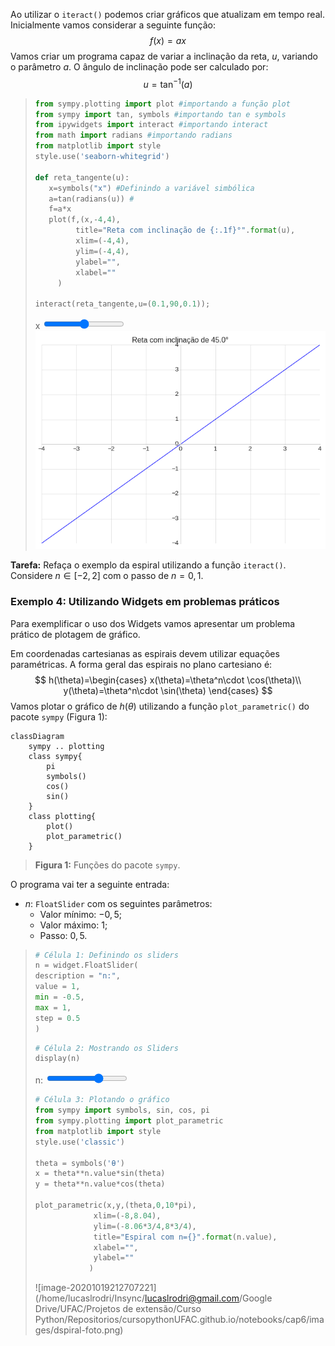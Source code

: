 Ao utilizar o `iteract()` podemos criar gráficos que atualizam em tempo real. Inicialmente vamos considerar a seguinte função:
$$
f(x)=ax
$$
Vamos criar um programa capaz de variar a inclinação da reta, $u$, variando o parâmetro $a$. O ângulo de inclinação pode ser calculado por:
$$
u=\tan^{-1}(a)
$$

> ```python
> from sympy.plotting import plot #importando a função plot
> from sympy import tan, symbols #importando tan e symbols
> from ipywidgets import interact #importando interact
> from math import radians #importando radians
> from matplotlib import style
> style.use('seaborn-whitegrid')
> 
> def reta_tangente(u):
>    x=symbols("x") #Definindo a variável simbólica
>    a=tan(radians(u)) #
>    f=a*x
>    plot(f,(x,-4,4),
>          title="Reta com inclinação de {:.1f}°".format(u),
>          xlim=(-4,4),
>          ylim=(-4,4),
>          ylabel="",
>          xlabel=""
>      )
>  
> interact(reta_tangente,u=(0.1,90,0.1));
> ```
>
> <p>
> x  
> <input type="range" min="1" max="900" value="450" class="slider" id="slider-Y">
> <span id="val-Y"></span><br>
> <img src="images/reta_inclinacao.png" alt="Exemplo inclinacao da reta">
> </p>
> <script>
> var sliderY = document.getElementById("slider-Y");
> var outputY = document.getElementById("val-Y");
> outputY.innerHTML = (sliderY.value/10).toFixed(2);
> sliderY.oninput = function() {
> outputY.innerHTML = (this.value/10).toFixed(2);
> }
> </script>

**Tarefa:** Refaça o exemplo da espiral utilizando a função `iteract()`. Considere $n \in [-2,2]$ com o passo de $n=0,1$.

### 





















### Exemplo 4: Utilizando Widgets em problemas práticos

Para exemplificar o uso dos Widgets vamos apresentar um problema prático de plotagem de gráfico.

<!---

> Gustavo dá uma aula sobre Espiriais e equações paramétricas​ (Pode dá o exemplo da elipse)

--->

Em coordenadas cartesianas as espirais devem utilizar equações paramétricas. A forma geral das espirais no plano cartesiano é:
$$
h(\theta)=\begin{cases}
	x(\theta)=\theta^n\cdot \cos(\theta)\\
	y(\theta)=\theta^n\cdot \sin(\theta)
\end{cases}
$$
Vamos plotar o gráfico de $h(\theta)$ utilizando a função `plot_parametric()` do pacote `sympy` (Figura 1):

```mermaid
classDiagram
	sympy .. plotting
	class sympy{
		pi
		symbols()
		cos()
		sin()
	}
	class plotting{
		plot()
		plot_parametric()
	}
```

> **Figura 1:** Funções do pacote `sympy`.

O programa vai ter a seguinte entrada:

- $n$: `FloatSlider` com os seguintes parâmetros:
  - Valor mínimo: $-0,5$;
  - Valor máximo: $1;$
  - Passo: $0,5$.


> ```python
> # Célula 1: Definindo os sliders
> n = widget.FloatSlider(
> description = "n:",
> value = 1,
> min = -0.5,
> max = 1,
> step = 0.5
> )
> ```
>
> ```python
> # Célula 2: Mostrando os Sliders
> display(n)
> ```
>
> <p>
> n: 
> <input type="range" min="-5" max="10" value="5" step="5" class="slider" id="slider-A">
> <span id="val-A"></span>
> </p>
> <script>
> var sliderA = document.getElementById("slider-A");
> var outputA = document.getElementById("val-A");
> outputA.innerHTML = (sliderA.value/10).toFixed(2);
> sliderA.oninput = function() {
> outputA.innerHTML = (this.value/10).toFixed(2);
> }
> </script>
>
>
> ```python
> # Célula 3: Plotando o gráfico
> from sympy import symbols, sin, cos, pi
> from sympy.plotting import plot_parametric
> from matplotlib import style
> style.use('classic')
> 
> theta = symbols('θ')
> x = theta**n.value*sin(theta)
> y = theta**n.value*cos(theta)
> 
> plot_parametric(x,y,(theta,0,10*pi),
>              xlim=(-8,8.04),
>              ylim=(-8.06*3/4,8*3/4),
>              title="Espiral com n={}".format(n.value),
>              xlabel="",
>              ylabel=""
>             )
> ```
>
> ![image-20201019212707221](/home/lucaslrodri/Insync/lucaslrodri@gmail.com/Google Drive/UFAC/Projetos de extensão/Curso Python/Repositorios/cursopythonUFAC.github.io/notebooks/cap6/images/dspiral-foto.png)
